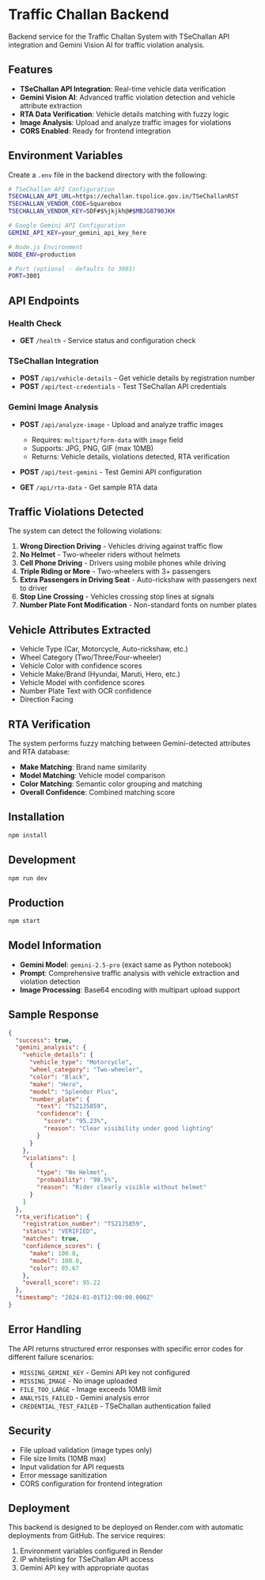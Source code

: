 # Traffic Challan Backend

Backend service for the Traffic Challan System with TSeChallan API integration and Gemini Vision AI for traffic violation analysis.

## Features

- **TSeChallan API Integration**: Real-time vehicle data verification
- **Gemini Vision AI**: Advanced traffic violation detection and vehicle attribute extraction
- **RTA Data Verification**: Vehicle details matching with fuzzy logic
- **Image Analysis**: Upload and analyze traffic images for violations
- **CORS Enabled**: Ready for frontend integration

## Environment Variables

Create a `.env` file in the backend directory with the following:

```bash
# TSeChallan API Configuration
TSECHALLAN_API_URL=https://echallan.tspolice.gov.in/TSeChallanRST
TSECHALLAN_VENDOR_CODE=Squarebox
TSECHALLAN_VENDOR_KEY=SDF#$%jkjkh@#$MBJG8790JKH

# Google Gemini API Configuration  
GEMINI_API_KEY=your_gemini_api_key_here

# Node.js Environment
NODE_ENV=production

# Port (optional - defaults to 3001)
PORT=3001
```

## API Endpoints

### Health Check
- **GET** `/health` - Service status and configuration check

### TSeChallan Integration
- **POST** `/api/vehicle-details` - Get vehicle details by registration number
- **POST** `/api/test-credentials` - Test TSeChallan API credentials

### Gemini Image Analysis
- **POST** `/api/analyze-image` - Upload and analyze traffic images
  - Requires: `multipart/form-data` with `image` field
  - Supports: JPG, PNG, GIF (max 10MB)
  - Returns: Vehicle details, violations detected, RTA verification

- **POST** `/api/test-gemini` - Test Gemini API configuration
- **GET** `/api/rta-data` - Get sample RTA data

## Traffic Violations Detected

The system can detect the following violations:

1. **Wrong Direction Driving** - Vehicles driving against traffic flow
2. **No Helmet** - Two-wheeler riders without helmets
3. **Cell Phone Driving** - Drivers using mobile phones while driving
4. **Triple Riding or More** - Two-wheelers with 3+ passengers
5. **Extra Passengers in Driving Seat** - Auto-rickshaw with passengers next to driver
6. **Stop Line Crossing** - Vehicles crossing stop lines at signals
7. **Number Plate Font Modification** - Non-standard fonts on number plates

## Vehicle Attributes Extracted

- Vehicle Type (Car, Motorcycle, Auto-rickshaw, etc.)
- Wheel Category (Two/Three/Four-wheeler)
- Vehicle Color with confidence scores
- Vehicle Make/Brand (Hyundai, Maruti, Hero, etc.)
- Vehicle Model with confidence scores
- Number Plate Text with OCR confidence
- Direction Facing

## RTA Verification

The system performs fuzzy matching between Gemini-detected attributes and RTA database:

- **Make Matching**: Brand name similarity
- **Model Matching**: Vehicle model comparison
- **Color Matching**: Semantic color grouping and matching
- **Overall Confidence**: Combined matching score

## Installation

```bash
npm install
```

## Development

```bash
npm run dev
```

## Production

```bash
npm start
```

## Model Information

- **Gemini Model**: `gemini-2.5-pro` (exact same as Python notebook)
- **Prompt**: Comprehensive traffic analysis with vehicle extraction and violation detection
- **Image Processing**: Base64 encoding with multipart upload support

## Sample Response

```json
{
  "success": true,
  "gemini_analysis": {
    "vehicle_details": {
      "vehicle_type": "Motorcycle",
      "wheel_category": "Two-wheeler",
      "color": "Black",
      "make": "Hero",
      "model": "Splendor Plus",
      "number_plate": {
        "text": "TS21J5859",
        "confidence": {
          "score": "95.23%",
          "reason": "Clear visibility under good lighting"
        }
      }
    },
    "violations": [
      {
        "type": "No Helmet",
        "probability": "98.5%",
        "reason": "Rider clearly visible without helmet"
      }
    ]
  },
  "rta_verification": {
    "registration_number": "TS21J5859",
    "status": "VERIFIED",
    "matches": true,
    "confidence_scores": {
      "make": 100.0,
      "model": 100.0,
      "color": 85.67
    },
    "overall_score": 95.22
  },
  "timestamp": "2024-01-01T12:00:00.000Z"
}
```

## Error Handling

The API returns structured error responses with specific error codes for different failure scenarios:

- `MISSING_GEMINI_KEY` - Gemini API key not configured
- `MISSING_IMAGE` - No image uploaded
- `FILE_TOO_LARGE` - Image exceeds 10MB limit
- `ANALYSIS_FAILED` - Gemini analysis error
- `CREDENTIAL_TEST_FAILED` - TSeChallan authentication failed

## Security

- File upload validation (image types only)
- File size limits (10MB max)
- Input validation for API requests
- Error message sanitization
- CORS configuration for frontend integration

## Deployment

This backend is designed to be deployed on Render.com with automatic deployments from GitHub. The service requires:

1. Environment variables configured in Render
2. IP whitelisting for TSeChallan API access
3. Gemini API key with appropriate quotas 